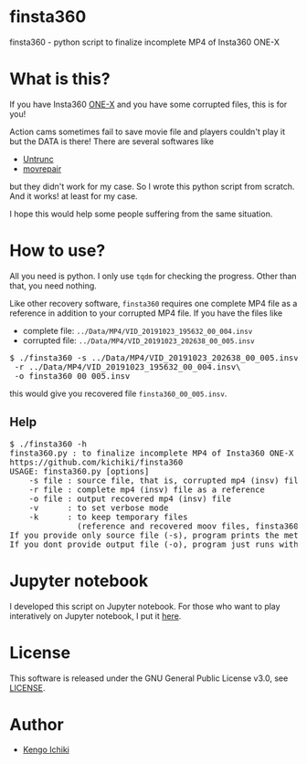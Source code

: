 # finsta360
finsta360 - python script to finalize incomplete MP4 of Insta360 ONE-X

# What is this?
If you have Insta360 [ONE-X](https://www.insta360.com/product/insta360-onex)
and you have some corrupted files, this is for you!

Action cams sometimes fail to save movie file and players couldn't play it but the DATA is there!
There are several softwares like
* [Untrunc](https://github.com/ponchio/untrunc)
* [movrepair](https://github.com/NiklasRosenstein/movrepair)

but they didn't work for my case.
So I wrote this python script from scratch.
And it works! at least for my case.

I hope this would help some people suffering from the same situation.

# How to use?
All you need is python.
I only use `tqdm` for checking the progress.
Other than that, you need nothing.

Like other recovery software, `finsta360` requires one complete MP4 file as a reference in addition to your corrupted MP4 file.
If you have the files like
* complete file: `../Data/MP4/VID_20191023_195632_00_004.insv`
* corrupted file: `../Data/MP4/VID_20191023_202638_00_005.insv`

<pre>
$ ./finsta360 -s ../Data/MP4/VID_20191023_202638_00_005.insv\
 -r ../Data/MP4/VID_20191023_195632_00_004.insv\
 -o finsta360_00_005.insv
</pre>
this would give you recovered file `finsta360_00_005.insv`.

## Help
<pre>
$ ./finsta360 -h
finsta360.py : to finalize incomplete MP4 of Insta360 ONE-X
https://github.com/kichiki/finsta360
USAGE: finsta360.py [options]
    -s file : source file, that is, corrupted mp4 (insv) file
	-r file : complete mp4 (insv) file as a reference
	-o file : output recovered mp4 (insv) file
	-v      : to set verbose mode
	-k      : to keep temporary files
	          (reference and recovered moov files, finsta360*.moov)
If you provide only source file (-s), program prints the metadata
If you dont provide output file (-o), program just runs without writing
</pre>

# Jupyter notebook
I developed this script on Jupyter notebook.
For those who want to play interatively on Jupyter notebook, I put it [here](finsta360.ipynb).

# License
This software is released under the GNU General Public License v3.0, see [LICENSE](LICENSE).

# Author
* [Kengo Ichiki](https://github.com/kichiki)